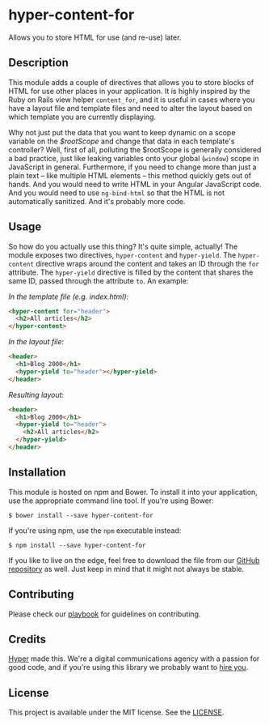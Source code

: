 # hyper-content-for

Allows you to store HTML for use (and re-use) later.

## Description

This module adds a couple of directives that allows you to store blocks of HTML
for use other places in your application. It is highly inspired by the Ruby on
Rails view helper `content_for`, and it is useful in cases where you have a
layout file and template files and need to alter the layout based on which
template you are currently displaying.

Why not just put the data that you want to keep dynamic on a scope variable on
the _$rootScope_ and change that data in each template's controller? Well, first
of all, polluting the $rootScope is generally considered a bad practice, just
like leaking variables onto your global (`window`) scope in JavaScript in
general. Furthermore, if you need to change more than just a plain text – like
multiple HTML elements – this method quickly gets out of hands. And you would
need to write HTML in your Angular JavaScript code. And you would need to use
`ng-bind-html` so that the HTML is not automatically sanitized. And it's
probably more code.

## Usage

So how do you actually use this thing? It's quite simple, actually! The module
exposes two directives, `hyper-content` and `hyper-yield`. The `hyper-content`
directive wraps around the content and takes an ID through the `for` attribute.
The `hyper-yield` directive is filled by the content that shares the same ID,
passed through the attribute `to`. An example:

_In the template file (e.g. index.html):_

```html
<hyper-content for="header">
  <h2>All articles</h2>
</hyper-content>
```

_In the layout file:_

```html
<header>
  <h1>Blog 2000</h1>
  <hyper-yield to="header"></hyper-yield>
</header>
```

_Resulting layout:_

```html
<header>
  <h1>Blog 2000</h1>
  <hyper-yield to="header">
    <h2>All articles</h2>
  </hyper-yield>
</header>
```

## Installation

This module is hosted on npm and Bower. To install it into your application, use
the appropriate command line tool. If you're using Bower:

```
$ bower install --save hyper-content-for
```

If you're using npm, use the `npm` executable instead:

```
$ npm install --save hyper-content-for
```

If you like to live on the edge, feel free to download the file from our [GitHub
repository] as well. Just keep in mind that it might not always be stable.

[github repository]: https://github.com/hyperoslo/hyper-content-for-angular

## Contributing

Please check our [playbook] for guidelines on contributing.

[playbook]: https://github.com/hyperoslo/playbook/blob/master/GIT_AND_GITHUB.md

## Credits

[Hyper] made this. We're a digital communications agency with a passion for good
code, and if you're using this library we probably want to [hire you].

[hyper]: http://hyper.no
[hire you]: http://www.hyper.no/jobs

## License

This project is available under the MIT license. See the [LICENSE].

[license]: https://github.com/hyperoslo/hyper-content-for-angular/blob/master/LICENSE.md
